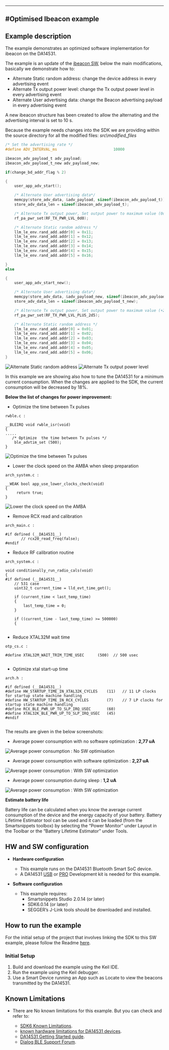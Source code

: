 ------
#Optimised Ibeacon example
------

## Example description

The example demonstrates an optimized software implementation for ibeacon on the DA14531.

The example is an update of the [ibeacon SW](https://github.com/ibenamor/BLE_SDK6_examples/tree/main/connectivity/ibeacon), below the main modifications, basically we demonstrate how to:

- Alternate Static random address: change the device address in every advertising event
- Alternate Tx output power level: change the Tx output power level in every advertising event
- Alternate User advertising data: change the Beacon advertising payload in every advertising event 

A new ibeacon structure has been created to allow the alternating and the advertising interval is set to 10 s.

Because the example needs changes into the SDK we are providing within the source directory for all the modified files: *src\modified_files*

```` C
/* Set the advertising rate */
#define ADV_INTERVAL_ms							10000
````

```` C
ibeacon_adv_payload_t adv_payload;
ibeacon_adv_payload_t_new adv_payload_new;
````


```` C
if(change_bd_addr_flag % 2)

{
	user_app_adv_start();

	/* Alternate User advertising data*/
	memcpy(store_adv_data, &adv_payload, sizeof(ibeacon_adv_payload_t));
	store_adv_data_len = sizeof(ibeacon_adv_payload_t);

	/* Alternate Tx output power, Set output power to maximum value (0dBm) */
	rf_pa_pwr_set(RF_TX_PWR_LVL_0d0);

	/* Alternate Static random address */
	llm_le_env.rand_add.addr[0] = 0x11;
	llm_le_env.rand_add.addr[1] = 0x12;
	llm_le_env.rand_add.addr[2] = 0x13;
	llm_le_env.rand_add.addr[3] = 0x14;
	llm_le_env.rand_add.addr[4] = 0x15;
	llm_le_env.rand_add.addr[5] = 0x16;

}
else 

{
	user_app_adv_start_new();

	/* Alternate User advertising data*/
	memcpy(store_adv_data, &adv_payload_new, sizeof(ibeacon_adv_payload_t_new));
	store_adv_data_len = sizeof(ibeacon_adv_payload_t_new);

	/* Alternate Tx output power, Set output power to maximum value (+2.5dBm) */
	rf_pa_pwr_set(RF_TX_PWR_LVL_PLUS_2d5);

	/* Alternate Static random address */
	llm_le_env.rand_add.addr[0] = 0x01;
	llm_le_env.rand_add.addr[1] = 0x02;
	llm_le_env.rand_add.addr[2] = 0x03;
	llm_le_env.rand_add.addr[3] = 0x04;
	llm_le_env.rand_add.addr[4] = 0x05;
	llm_le_env.rand_add.addr[5] = 0x06;
}	 

````

![Alternate Static random address](assets/alternate.jpg)
![Alternate Tx output power level](assets/power_alternate.jpg)

In this example we are showing also how to tune the DA14531 for a minimum current consumption.
When the changes are applied to the SDK, the current consumption will be decreased by 18%. 

**Below the list of changes for power improvement:**

- Optimize  the time between Tx pulses

````
rwble.c :

__BLEIRQ void rwble_isr(void)
{
.....
   /* Optimize  the time between Tx pulses */
	ble_advtim_set (500);
}

````

![Optimize  the time between Tx pulses](assets/interchannel.jpg)



- Lower the clock speed on the AMBA when sleep preparation 

````
arch_system.c :

__WEAK bool app_use_lower_clocks_check(void)
{
	 return true;
}
````
![Lower the clock speed on the AMBA](assets/power_clock.jpg)

- Remove RCX read and calibration

````
arch_main.c :

#if defined (__DA14531__)
       // rcx20_read_freq(false);
#endif

````

- Reduce RF calibration routine 

````
arch_system.c :

void conditionally_run_radio_cals(void)
{
#if defined (__DA14531__)
    // 531 case
    uint32_t current_time = lld_evt_time_get();

    if (current_time < last_temp_time)
    {
        last_temp_time = 0;
    }

    if ((current_time - last_temp_time) >= 500000)
    {
 

````
- Reduce XTAL32M wait time 

````
otp_cs.c :

#define XTAL32M_WAIT_TRIM_TIME_USEC      (500)  // 500 usec
 
````

- Optimize xtal start-up time

````
arch.h :

#if defined (__DA14531__)
#define HW_STARTUP_TIME_IN_XTAL32K_CYCLES    (11)   // 11 LP clocks for startup state machine handling
#define HW_STARTUP_TIME_IN_RCX_CYCLES        (7)    // 7 LP clocks for startup state machine handling
#define RCX_BLE_PWR_UP_TO_SLP_IRQ_USEC       (60)
#define XTAL32K_BLE_PWR_UP_TO_SLP_IRQ_USEC   (45)
#endif
 
````

The results are given in the below screenshots:

- Average power consumption  with no software optimization : **2,77 uA**

![Average power consumption  : No SW optimisation](assets/results_no_optim.jpg)


- Average power consumption  with software optimization : **2,27 uA**

![Average power consumption : With SW optimization](assets/results_optim.jpg)

- Average power consumption during sleep : **1,2 uA**

![Average power consumption : With SW optimization](assets/sleep_current.jpg)

**Estimate battery life**

Battery life can be calculated when you know the average current consumption of the device and the energy capacity of your battery.
Battery Lifetime Estimator tool can be used and it can be loaded (from the Smartsnippets toolbox) by selecting the “Power Monitor” under Layout in the Toolbar or the “Battery Lifetime Estimator” under Tools.

## HW and SW configuration


* **Hardware configuration**

	- This example runs on the DA14531 Bluetooth Smart SoC device.
	- A DA14531 [USB](https://www.dialog-semiconductor.com/products/da14531-development-kit-usb) or [PRO](https://www.dialog-semiconductor.com/products/da14531-development-kit-pro) Development kit is needed for this example.
	
* **Software configuration**

	- This example requires:
        * Smartsnippets Studio 2.0.14 (or later)
        * SDK6.0.14 (or later)
		* SEGGER’s J-Link tools should be downloaded and installed.

## How to run the example

For the initial setup of the project that involves linking the SDK to this SW example, please follow the Readme [here](../../Readme.md).

### Initial Setup

1.  Build and download the example using the Keil IDE. 
2.  Run the example using the Keil debugger.
3.  Use a Smart Device running an App such as Locate to view the beacons transmitted by the DA14531.

## Known Limitations

- There are No known limitations for this example. But you can check and refer to: 

	- [SDK6 Known Limitations](http://lpccs-docs.dialog-semiconductor.com/sdk6_kll/index.html).
	- [known hardware limitations for DA14531 devices](https://www.dialog-semiconductor.com/da14531_HW_Limitation).
	- [DA14531 Getting Started guide](https://www.dialog-semiconductor.com/da14531-getting-started).
	- [Dialog BLE Support Forum](https://www.dialog-semiconductor.com/BLE_Support).


